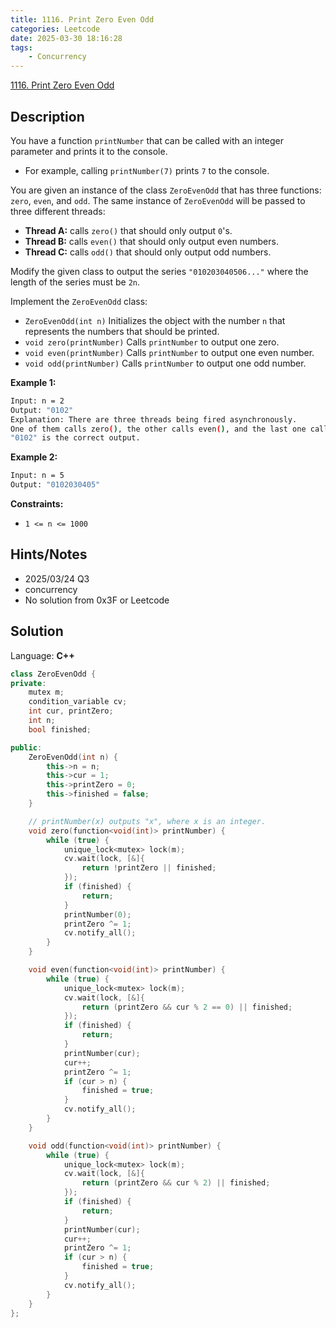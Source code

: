 ```yaml
---
title: 1116. Print Zero Even Odd
categories: Leetcode
date: 2025-03-30 18:16:28
tags:
    - Concurrency
---
```


[1116. Print Zero Even Odd](https://leetcode.com/problems/print-zero-even-odd/description/?envType=problem-list-v2&envId=concurrency)

## Description

You have a function `printNumber` that can be called with an integer parameter and prints it to the console.

- For example, calling `printNumber(7)` prints `7` to the console.

You are given an instance of the class `ZeroEvenOdd` that has three functions: `zero`, `even`, and `odd`. The same instance of `ZeroEvenOdd` will be passed to three different threads:

- **Thread A:**  calls `zero()` that should only output `0`'s.
- **Thread B:**  calls `even()` that should only output even numbers.
- **Thread C:**  calls `odd()` that should only output odd numbers.

Modify the given class to output the series `"010203040506..."` where the length of the series must be `2n`.

Implement the `ZeroEvenOdd` class:

- `ZeroEvenOdd(int n)` Initializes the object with the number `n` that represents the numbers that should be printed.
- `void zero(printNumber)` Calls `printNumber` to output one zero.
- `void even(printNumber)` Calls `printNumber` to output one even number.
- `void odd(printNumber)` Calls `printNumber` to output one odd number.

**Example 1:**

```bash
Input: n = 2
Output: "0102"
Explanation: There are three threads being fired asynchronously.
One of them calls zero(), the other calls even(), and the last one calls odd().
"0102" is the correct output.
```

**Example 2:**

```bash
Input: n = 5
Output: "0102030405"
```

**Constraints:**

- `1 <= n <= 1000`

## Hints/Notes

- 2025/03/24 Q3
- concurrency
- No solution from 0x3F or Leetcode

## Solution

Language: **C++**

```C++
class ZeroEvenOdd {
private:
    mutex m;
    condition_variable cv;
    int cur, printZero;
    int n;
    bool finished;

public:
    ZeroEvenOdd(int n) {
        this->n = n;
        this->cur = 1;
        this->printZero = 0;
        this->finished = false;
    }

    // printNumber(x) outputs "x", where x is an integer.
    void zero(function<void(int)> printNumber) {
        while (true) {
            unique_lock<mutex> lock(m);
            cv.wait(lock, [&]{
                return !printZero || finished;
            });
            if (finished) {
                return;
            }
            printNumber(0);
            printZero ^= 1;
            cv.notify_all();
        }
    }

    void even(function<void(int)> printNumber) {
        while (true) {
            unique_lock<mutex> lock(m);
            cv.wait(lock, [&]{
                return (printZero && cur % 2 == 0) || finished;
            });
            if (finished) {
                return;
            }
            printNumber(cur);
            cur++;
            printZero ^= 1;
            if (cur > n) {
                finished = true;
            }
            cv.notify_all();
        }
    }

    void odd(function<void(int)> printNumber) {
        while (true) {
            unique_lock<mutex> lock(m);
            cv.wait(lock, [&]{
                return (printZero && cur % 2) || finished;
            });
            if (finished) {
                return;
            }
            printNumber(cur);
            cur++;
            printZero ^= 1;
            if (cur > n) {
                finished = true;
            }
            cv.notify_all();
        }
    }
};
```
